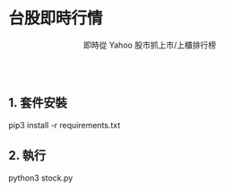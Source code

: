 <p align="center"><h1>台股即時行情</h1></p>
<p align="center">即時從 Yahoo 股市抓上市/上櫃排行榜</p>
<br/><br/>


## 1. 套件安裝

pip3 install -r requirements.txt


## 2. 執行

python3 stock.py
